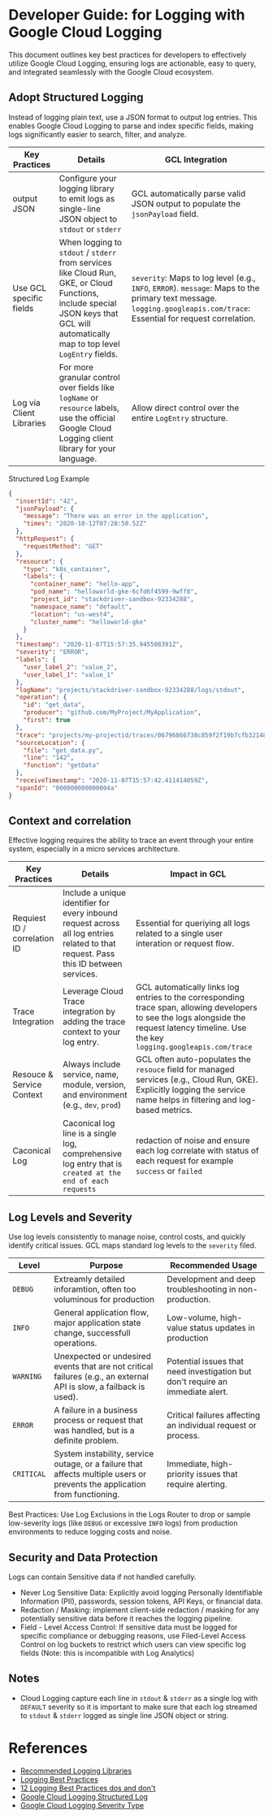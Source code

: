 # Developer Guide: for Logging with Google Cloud Logging

This document outlines key best practices for developers to effectively utilize Google Cloud Logging, ensuring logs are actionable, easy to query, and integrated seamlessly with the Google Cloud ecosystem.

## Adopt Structured Logging

Instead of logging plain text, use a JSON format to output log entries. This enables Google Cloud Logging to parse and index specific fields, making logs significantly easier to search, filter, and analyze.

| Key Practices | Details| GCL Integration|
| --------------- | --------------- | --------------- |
| output JSON | Configure your logging library to emit logs as single-line JSON object to `stdout` or `stderr` | GCL automatically parse valid JSON output to populate the `jsonPayload` field. |
| Use GCL specific fields | When logging to `stdout` / `stderr` from services like Cloud Run, GKE, or Cloud Functions, include special JSON keys that GCL will automatically map to top level `LogEntry` fields. | `severity`: Maps to log level (e.g., `INFO`, `ERROR`). `message`: Maps to the primary text message. `logging.googleapis.com/trace`: Essential for request correlation. |
| Log via Client Libraries | For more granular control over fields like `logName` or `resource` labels, use the official Google Cloud Logging client library for your language. | Allow direct control over the entire `LogEntry` structure. |

Structured Log Example

```json
{
  "insertId": "42",
  "jsonPayload": {
    "message": "There was an error in the application",
    "times": "2020-10-12T07:20:50.52Z"
  },
  "httpRequest": {
    "requestMethod": "GET"
  },
  "resource": {
    "type": "k8s_container",
    "labels": {
      "container_name": "hello-app",
      "pod_name": "helloworld-gke-6cfd6f4599-9wff8",
      "project_id": "stackdriver-sandbox-92334288",
      "namespace_name": "default",
      "location": "us-west4",
      "cluster_name": "helloworld-gke"
    }
  },
  "timestamp": "2020-11-07T15:57:35.945508391Z",
  "severity": "ERROR",
  "labels": {
    "user_label_2": "value_2",
    "user_label_1": "value_1"
  },
  "logName": "projects/stackdriver-sandbox-92334288/logs/stdout",
  "operation": {
    "id": "get_data",
    "producer": "github.com/MyProject/MyApplication",
    "first": true
  },
  "trace": "projects/my-projectid/traces/06796866738c859f2f19b7cfb3214824![](chrome-extension://efbjojhplkelaegfbieplglfidafgoka/icons/vt-logo.svg)",
  "sourceLocation": {
    "file": "get_data.py",
    "line": "142",
    "function": "getData"
  },
  "receiveTimestamp": "2020-11-07T15:57:42.411414059Z",
  "spanId": "000000000000004a"
}
```

## Context and correlation

Effective logging requires the ability to trace an event through your entire system, especially in a micro services architecture.

| Key Practices | Details | Impact in GCL |
| --------------- | --------------- | --------------- |
| Requiest ID / correlation ID | Include a unique identifier for every inbound request across all log entries related to that request. Pass this ID between services. | Essential for queriying all logs related to a single user interation or request flow. |
| Trace Integration | Leverage Cloud Trace integration by adding the trace context to your log entry. | GCL automatically links log entries to the corresponding trace span, allowing developers to see the logs alongside the request latency timeline. Use the key `logging.googleapis.com/trace` |
| Resouce & Service Context | Always include service, name, module, version, and environment (e.g., `dev`, `prod`) | GCL often auto-populates the `resouce` field for managed services (e.g., Cloud Run, GKE). Explicitly logging the service name helps in filtering and log-based metrics. |
| Caconical Log | Caconical log line is a single log, comprehensive log entry that is `created at the end of each requests` | redaction of noise and ensure each log correlate with status of each request for example `success` or `failed` |

## Log Levels and Severity

Use log levels consistently to manage noise, control costs, and quickly identify critical issues. GCL maps standard log levels to the `severity` filed.

| Level | Purpose | Recommended Usage |
| --------------- | --------------- | --------------- |
| `DEBUG` | Extreamly detailed inforamtion, often too voluminous for production | Development and deep troubleshooting in non-production. |
| `INFO` | General application flow, major application state change, successfull operations. | Low-volume, high-value status updates in production |
| `WARNING` | Unexpected or undesired events that are not critical failures (e.g., an external API is slow, a failback is used). | Potential issues that need investigation but don't require an immediate alert. |
| `ERROR` | A failure in a business process or request that was handled, but is a definite problem. | Critical failures affecting an individual request or process. |
| `CRITICAL` | System instability, service outage, or a failure that affects multiple users or prevents the application from functioning. | Immediate, high-priority issues that require alerting. |

Best Practices: Use Log Exclusions in the Logs Router to drop or sample low-severity logs (like `DEBUG` or excessive `INFO` logs) from production environments to reduce logging costs and noise.

## Security and Data Protection

Logs can contain Sensitive data if not handled carefully.

- Never Log Sensitive Data: Explicitly avoid logging Personally Identifiable Information (PII), passwords, session tokens, API Keys, or financial data.
- Redaction / Masking: implement client-side redaction / masking for any potentially sensitive data before it reaches the logging pipeline.
- Field - Level Access Control: If sensitive data must be logged for specific compliance or debugging reasons, use Filed-Level Access Control on log buckets to restrict which users can view specific log fields (Note: this is incompatible with Log Analytics)

## Notes

- Cloud Logging capture each line in `stdout` & `stderr` as a single log with `DEFAULT` severity so it is important to make sure that each log streamed to `stdout` & `stderr` logged as single line JSON object or string.

# References

- [Recommended Logging Libraries](https://cloud.google.com/logging/docs/setup)
- [Logging Best Practices](https://betterstack.com/community/guides/logging/logging-best-practices/)
- [12 Logging Best Practices dos and don't](https://daily.dev/blog/12-logging-best-practices-dos-and-donts)
- [Google Cloud Logging Structured Log](https://cloud.google.com/logging/docs/structured-logging)
- [Google Cloud Logging Severity Type](https://cloud.google.com/dotnet/docs/reference/Google.Cloud.Logging.Type/latest/Google.Cloud.Logging.Type.LogSeverity)
